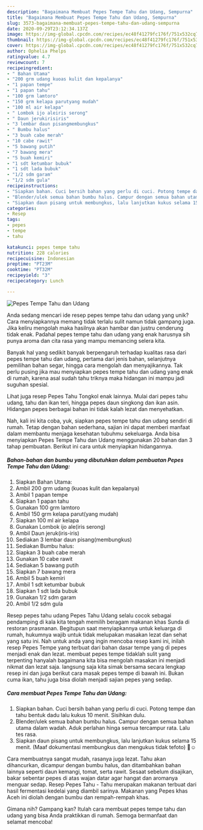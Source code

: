 ```yaml
---
description: "Bagaimana Membuat Pepes Tempe Tahu dan Udang, Sempurna"
title: "Bagaimana Membuat Pepes Tempe Tahu dan Udang, Sempurna"
slug: 3573-bagaimana-membuat-pepes-tempe-tahu-dan-udang-sempurna
date: 2020-09-29T23:12:34.137Z
image: https://img-global.cpcdn.com/recipes/ec48f41279fc176f/751x532cq70/pepes-tempe-tahu-dan-udang-foto-resep-utama.jpg
thumbnail: https://img-global.cpcdn.com/recipes/ec48f41279fc176f/751x532cq70/pepes-tempe-tahu-dan-udang-foto-resep-utama.jpg
cover: https://img-global.cpcdn.com/recipes/ec48f41279fc176f/751x532cq70/pepes-tempe-tahu-dan-udang-foto-resep-utama.jpg
author: Ophelia Phelps
ratingvalue: 4.7
reviewcount: 7
recipeingredient:
- " Bahan Utama"
- "200 grm udang kuoas kulit dan kepalanya"
- "1 papan tempe"
- "1 papan tahu"
- "100 grm lamtoro"
- "150 grm kelapa parutyang mudah"
- "100 ml air kelapa"
- " Lombok ijo aleiris serong"
- " Daun jerukirisiris"
- "3 lembar daun pisangmembungkus"
- " Bumbu halus"
- "3 buah cabe merah"
- "10 cabe rawit"
- "5 bawang putih"
- "7 bawang mera"
- "5 buah kemiri"
- "1 sdt ketumbar bubuk"
- "1 sdt lada bubuk"
- "1/2 sdm garam"
- "1/2 sdm gula"
recipeinstructions:
- "Siapkan bahan. Cuci bersih bahan yang perlu di cuci. Potong tempe dan tahu bentuk dadu lalu kukus 10 menit. Sisihkan dulu."
- "Blender/ulek semua bahan bumbu halus. Campur dengan semua bahan utama dalam wadah. Aduk perlahan hinga semua tercampur rata. Lalu tes rasa."
- "Siapkan daun pisang untuk membungkus, lalu lanjutkan kukus selama 15 menit. (Maaf dokumentasi membungkus dan mengukus tidak tefoto) 🙏☺"
categories:
- Resep
tags:
- pepes
- tempe
- tahu

katakunci: pepes tempe tahu 
nutrition: 228 calories
recipecuisine: Indonesian
preptime: "PT23M"
cooktime: "PT32M"
recipeyield: "3"
recipecategory: Lunch

---
```



![Pepes Tempe Tahu dan Udang](https://img-global.cpcdn.com/recipes/ec48f41279fc176f/751x532cq70/pepes-tempe-tahu-dan-udang-foto-resep-utama.jpg)

Anda sedang mencari ide resep pepes tempe tahu dan udang yang unik? Cara menyiapkannya memang tidak terlalu sulit namun tidak gampang juga. Jika keliru mengolah maka hasilnya akan hambar dan justru cenderung tidak enak. Padahal pepes tempe tahu dan udang yang enak harusnya sih punya aroma dan cita rasa yang mampu memancing selera kita.

Banyak hal yang sedikit banyak berpengaruh terhadap kualitas rasa dari pepes tempe tahu dan udang, pertama dari jenis bahan, selanjutnya pemilihan bahan segar, hingga cara mengolah dan menyajikannya. Tak perlu pusing jika mau menyiapkan pepes tempe tahu dan udang yang enak di rumah, karena asal sudah tahu triknya maka hidangan ini mampu jadi suguhan spesial.

Lihat juga resep Pepes Tahu Tongkol enak lainnya. Mulai dari pepes tahu udang, tahu dan ikan teri, hingga pepes daun singkong dan ikan asin. Hidangan pepes berbagai bahan ini tidak kalah lezat dan menyehatkan.


Nah, kali ini kita coba, yuk, siapkan pepes tempe tahu dan udang sendiri di rumah. Tetap dengan bahan sederhana, sajian ini dapat memberi manfaat dalam membantu menjaga kesehatan tubuhmu sekeluarga. Anda bisa menyiapkan Pepes Tempe Tahu dan Udang menggunakan 20 bahan dan 3 tahap pembuatan. Berikut ini cara untuk menyiapkan hidangannya.

<!--inarticleads1-->

##### Bahan-bahan dan bumbu yang dibutuhkan dalam pembuatan Pepes Tempe Tahu dan Udang:

1. Siapkan  Bahan Utama:
1. Ambil 200 grm udang (kuoas kulit dan kepalanya)
1. Ambil 1 papan tempe
1. Siapkan 1 papan tahu
1. Gunakan 100 grm lamtoro
1. Ambil 150 grm kelapa parut(yang mudah)
1. Siapkan 100 ml air kelapa
1. Gunakan  Lombok ijo ale(iris serong)
1. Ambil  Daun jeruk(iris-iris)
1. Sediakan 3 lembar daun pisang(membungkus)
1. Sediakan  Bumbu halus:
1. Siapkan 3 buah cabe merah
1. Gunakan 10 cabe rawit
1. Sediakan 5 bawang putih
1. Siapkan 7 bawang mera
1. Ambil 5 buah kemiri
1. Ambil 1 sdt ketumbar bubuk
1. Siapkan 1 sdt lada bubuk
1. Gunakan 1/2 sdm garam
1. Ambil 1/2 sdm gula


Resep pepes tahu udang Pepes Tahu Udang selalu cocok sebagai pendamping di kala kita tengah memilih beragam makanan khas Sunda di restoran prasmanan. Begitupun saat menyiapkannya untuk keluarga di rumah, hukumnya wajib untuk tidak melupakan masakan lezat dan sehat yang satu ini. Nah untuk anda yang ingin mencoba resep kami ini, inilah resep Pepes Tempe yang terbuat dari bahan dasar tempe yang di pepes menjadi enak dan lezat. membuat pepes tempe tidaklah sulit yang terpenting hanyalah bagaimana kita bisa mengolah masakan ini menjadi nikmat dan lezat saja. langsung saja kita simak bersama secara lengkap resep ini dan juga berikut cara masak pepes tempe di bawah ini. Bukan cuma ikan, tahu juga bisa diolah menjadi sajian pepes yang sedap. 

<!--inarticleads2-->

##### Cara membuat Pepes Tempe Tahu dan Udang:

1. Siapkan bahan. Cuci bersih bahan yang perlu di cuci. Potong tempe dan tahu bentuk dadu lalu kukus 10 menit. Sisihkan dulu.
1. Blender/ulek semua bahan bumbu halus. Campur dengan semua bahan utama dalam wadah. Aduk perlahan hinga semua tercampur rata. Lalu tes rasa.
1. Siapkan daun pisang untuk membungkus, lalu lanjutkan kukus selama 15 menit. (Maaf dokumentasi membungkus dan mengukus tidak tefoto) 🙏☺


Cara membuatnya sangat mudah, rasanya juga lezat. Tahu akan dihancurkan, dicampur dengan bumbu halus, dan ditambahkan bahan lainnya seperti daun kemangi, tomat, serta rawit. Sesaat sebelum disajikan, bakar sebentar pepes di atas wajan datar agar hangat dan aromanya menguar sedap. Resep Pepes Tahu - Tahu merupakan makanan terbuat dari hasil fermentasi kedelai yang diambil sarinya. Makanan yang Pepes khas Aceh ini diolah dengan bumbu dan rempah-rempah khas. 

Gimana nih? Gampang kan? Itulah cara membuat pepes tempe tahu dan udang yang bisa Anda praktikkan di rumah. Semoga bermanfaat dan selamat mencoba!
